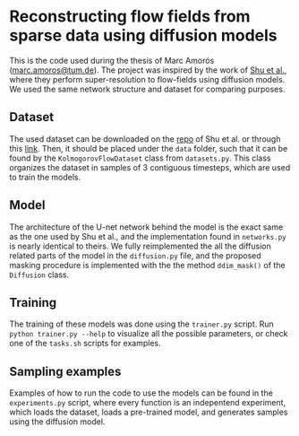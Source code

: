 # Reconstructing flow fields from sparse data using diffusion models

This is the code used during the thesis of Marc Amorós (marc.amoros@tum.de). The project was inspired by the work of [Shu et al.](https://arxiv.org/abs/2211.14680), where they perform super-resolution to flow-fields using diffusion models. We used the same network structure and dataset for comparing purposes.

## Dataset
The used dataset can be downloaded on the [repo](https://github.com/BaratiLab/Diffusion-based-Fluid-Super-resolution) of Shu et al. or through this [link](https://figshare.com/ndownloader/files/39181919). Then, it should be placed under the `data` folder, such that it can be found by the `KolmogorovFlowDataset` class from `datasets.py`. This class organizes the dataset in samples of 3 contiguous timesteps, which are used to train the models.

## Model
The architecture of the U-net network behind the model is the exact same as the one used by Shu et al., and the implementation found in `networks.py` is nearly identical to theirs. We fully reimplemented  the all the diffusion related parts of the model in the `diffusion.py` file, and the proposed masking procedure is implemented with the the method `ddim_mask()` of the `Diffusion` class.

## Training
The training of these models was done using the `trainer.py` script. Run `python trainer.py --help` to visualize all the possible parameters, or check one of the `tasks.sh` scripts for examples.

## Sampling examples
Examples of how to run the code to use the models can be found in the `experiments.py` script, where every function is an indepentend experiment, which loads the dataset, loads a pre-trained model, and generates samples using the diffusion model. 